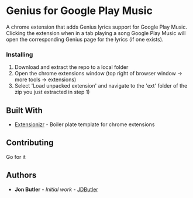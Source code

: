 # Genius for Google Play Music

A chrome extension that adds Genius lyrics support for Google Play Music. Clicking the extension when in
a tab playing a song Google Play Music will open the corresponding Genius page for the lyrics (if one exists).

### Installing

1) Download and extract the repo to a local folder
2) Open the chrome extensions window (top right of browser window -> more tools ->
extensions)
3) Select 'Load unpacked extension' and navigate to the 'ext' folder of the zip you just extracted in step 1)

## Built With

* [Extensionizr](https://extensionizr.com) - Boiler plate template for chrome extensions

## Contributing

Go for it

## Authors

* **Jon Butler** - *Initial work* - [JDButler](https://github.com/JDButler)
